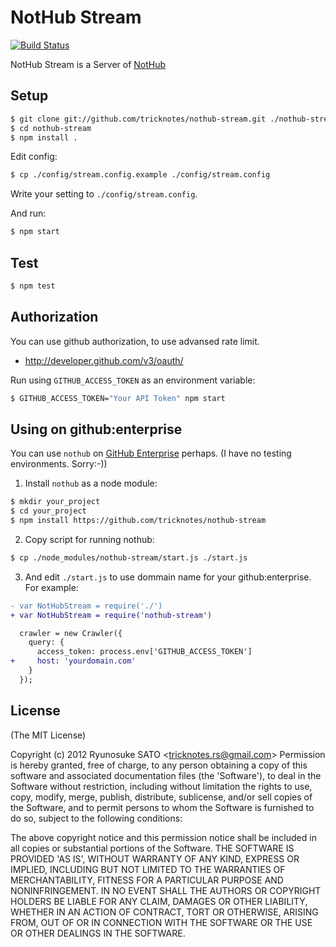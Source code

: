 # NotHub Stream

[![Build Status](https://secure.travis-ci.org/tricknotes/nothub-stream.png)](http://travis-ci.org/tricknotes/nothub-stream)

NotHub Stream is a Server of [NotHub](http://nothub.org)

## Setup

``` sh
$ git clone git://github.com/tricknotes/nothub-stream.git ./nothub-stream
$ cd nothub-stream
$ npm install .
```

Edit config:

``` sh
$ cp ./config/stream.config.example ./config/stream.config
```

Write your setting to `./config/stream.config`.

And run:

``` sh
$ npm start
```

## Test

``` sh
$ npm test
```

## Authorization

You can use github authorization, to use advansed rate limit.
- http://developer.github.com/v3/oauth/

Run using `GITHUB_ACCESS_TOKEN` as an environment variable:

``` sh
$ GITHUB_ACCESS_TOKEN="Your API Token" npm start
```

## Using on github:enterprise

You can use `nothub` on [GitHub Enterprise](https://enterprise.github.com/) perhaps.
(I have no testing environments. Sorry:-))

1. Install `nothub` as a node module:
``` sh
$ mkdir your_project
$ cd your_project
$ npm install https://github.com/tricknotes/nothub-stream
```

2. Copy script for running nothub:
``` sh
$ cp ./node_modules/nothub-stream/start.js ./start.js
```

3. And edit `./start.js` to use dommain name for your github:enterprise.
For example:
``` diff
- var NotHubStream = require('./')
+ var NotHubStream = require('nothub-stream')
```
``` diff
  crawler = new Crawler({
    query: {
      access_token: process.env['GITHUB_ACCESS_TOKEN']
+     host: 'yourdomain.com'
    }
  });
```

## License

(The MIT License)

Copyright (c) 2012 Ryunosuke SATO &lt;tricknotes.rs@gmail.com&gt;
Permission is hereby granted, free of charge, to any person obtaining a copy of this software and associated documentation files (the 'Software'), to deal in the Software without restriction, including without limitation the rights to use, copy, modify, merge, publish, distribute, sublicense, and/or sell copies of the Software, and to permit persons to whom the Software is furnished to do so, subject to the following conditions:

The above copyright notice and this permission notice shall be included in all copies or substantial portions of the Software.
THE SOFTWARE IS PROVIDED 'AS IS', WITHOUT WARRANTY OF ANY KIND, EXPRESS OR IMPLIED, INCLUDING BUT NOT LIMITED TO THE WARRANTIES OF MERCHANTABILITY, FITNESS FOR A PARTICULAR PURPOSE AND NONINFRINGEMENT. IN NO EVENT SHALL THE AUTHORS OR COPYRIGHT HOLDERS BE LIABLE FOR ANY CLAIM, DAMAGES OR OTHER LIABILITY, WHETHER IN AN ACTION OF CONTRACT, TORT OR OTHERWISE, ARISING FROM, OUT OF OR IN CONNECTION WITH THE SOFTWARE OR THE USE OR OTHER DEALINGS IN THE SOFTWARE.
